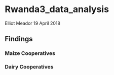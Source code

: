 Rwanda3\_data\_analysis
================
Elliot Meador
19 April 2018

Findings
--------

### Maize Cooperatives

<!--html_preserve-->

<script type="application/json" data-for="htmlwidget-44db0b71cc1f8f3420c0">{"x":{"nodes":{"id":["President","Auditor","Advisor","Site Leader","Veterinary","Vice President","Mobilizer","Manager","Other","Zone Leader","Secretary","Veternary","Accountant","Member","Member.1","Member.2","Member.3","Member.4","Member.5","Member.6","Member.7","Member.8","Member.9","Member.10","Member.11","Member.12","Member.13","Member.14","Member.15","Member.16","Member.17","Member.18","Member.19","Member.20","Member.21","Member.22","Member.23","Member.24","Member.25","Member.26","Member.27","Member.28","Member.29","Member.30","Member.31","Member.32","Site Leader.1","Staff","Staff.1"],"type":["President","Auditor","Advisor","Site Leader","Veterinary","Vice President","Mobilizer","Manager","Other","Zone Leader","Secretary","Veternary","Accountant","Member","Member.1","Member.2","Member.3","Member.4","Member.5","Member.6","Member.7","Member.8","Member.9","Member.10","Member.11","Member.12","Member.13","Member.14","Member.15","Member.16","Member.17","Member.18","Member.19","Member.20","Member.21","Member.22","Member.23","Member.24","Member.25","Member.26","Member.27","Member.28","Member.29","Member.30","Member.31","Member.32","Site Leader.1","Staff","Staff.1"],"coop":[null,3,null,3,null,null,3,null,null,3,null,null,null,3,3,3,3,3,3,3,3,3,3,3,3,3,3,3,3,3,3,3,3,3,3,3,3,3,3,3,3,3,3,3,3,3,3,3,3],"coop_type":[null,"Dairy",null,"Dairy",null,null,"Dairy",null,null,"Dairy",null,null,null,"Dairy","Dairy","Dairy","Dairy","Dairy","Dairy","Dairy","Dairy","Dairy","Dairy","Dairy","Dairy","Dairy","Dairy","Dairy","Dairy","Dairy","Dairy","Dairy","Dairy","Dairy","Dairy","Dairy","Dairy","Dairy","Dairy","Dairy","Dairy","Dairy","Dairy","Dairy","Dairy","Dairy","Dairy","Dairy","Dairy"],"first_name":[null,"Genereuse",null,"Jean Paul",null,null,"Monique",null,null,"Flora",null,null,null,"Judith","Emmanuel","Theoneste","Drocelle","Jean","Deny","Felicien","Vincent","Bonaventure","Thomas","Jean Marie Vianney","Sylvere","Josephine","Athanase","Jean Paul","Cyprien","Fabien","Donath","Theodomile","Anasthase","Innocent","Jacques","Delphine","Jean Damascene","Jean Claude","Vestine","Golette","Fortune","Patient","Vincent","Solange","Eric","Adeline","Ildephonse","Christine","Yves"],"second_name":[null,"Mukakarega",null,"Makuza",null,null,"Nyirakaje",null,null,"Uwera",null,null,null,"Mukakabera","Ntibirebera","Habiyakare","Mukamitsindo","Habimana","Sebihire","Kaymba","Shyiraniyo","Hakiwa","Gahima","Harerimana","Gahakwa","Nyirampirima","Kabarisa","Ntibiringirwa","Habumugisha","Ntibarikure","Bizimana","Ndacyayisenga","Nkurikiyimfura","Nsengumuremyi","Nyagatare","Mukansigayehe","Nkurunziza","Ayirwanda","Mukanziza","Mukangabitsinze","Nzamukosha","Cyuzuzo","Nsengiyumva","Niyigena","Kimenyi","Iradukunda","Munyaneza","Mukaneza","Safari"],"years":[null,"8",null,"14",null,null,"11",null,null,"11",null,null,null,"1","11","1","1","1","11","11","11","11","11","11","11","13","14","3","4","1","1","1","0.2","3","0.33","0.67","9","1","11","17","2","5","0.5","8","4","0.33","12","2","3"],"age":[null,63,null,33,null,null,55,null,null,72,null,null,null,56,50,57,42,48,52,58,51,48,60,34,64,47,74,34,28,35,46,32,58,31,37,31,65,26,37,28,27,29,35,32,46,25,32,35,28],"gender":[null,"Male",null,"Female",null,null,"Male",null,null,"Male",null,null,null,"Male","Female","Female","Male","Female","Female","Female","Female","Female","Female","Female","Female","Male","Female","Female","Female","Female","Female","Female","Female","Female","Female","Male","Female","Female","Male","Male","Male","Female","Female","Male","Female","Male","Female","Male","Female"],"person1":[null,"President",null,"Mobilizer",null,null,"Other",null,null,"President",null,null,null,"President","Auditor","Advisor","Advisor","President","Site Leader","President","Veterinary","Vice President","Advisor","President","Advisor","President","President","President","President","President","Mobilizer","President","President","Manager","President","President","President","President","Site Leader","President","President","President","President","President","President","President","President","Zone Leader","President"],"person2":[null,"Manager",null,"Site Leader",null,null,"President",null,null,"Manager",null,null,null,"Secretary","Secretary","Veternary","Other","Site Leader","President","Auditor","President","President","Vice President","Vice President","Accountant","Secretary","Manager","Vice President","Auditor","Vice President","President","Auditor","Secretary","President","Accountant","Vice President","Vice President","Manager","Zone Leader","Secretary","Advisor","Vice President","Vice President","Vice President","Vice President","Advisor","Vice President","President","Manager"],"person3":[null,"Staff",null,"Secretary",null,null,"Manager",null,null,"Accountant",null,null,null,"Accountant","Accountant","Vice President","Secretary","Advisor","Vice President","Manager","Vice President","Accountant","President","Secretary","President","Accountant","Vice President","Manager","Accountant","Secretary","Advisor","Mobilizer","Vice President","Vice President","Vice President","Secretary","Accountant","Secretary","President","Auditor","Vice President","Secretary","Manager","Secretary","Advisor","Manager","Secretary","Advisor","Staff"],"coop_satified":[null,3,null,4.25,null,null,4.5,null,null,4.5,null,null,null,1,3.75,1.25,3.75,4.5,4.25,4,4.25,3,4.25,4,4.5,4.75,3.25,3.5,4.5,3.5,3.75,1,2.75,3.75,3,3.75,3.25,3.75,4.5,4.5,4,4.25,3.5,3.25,4,4,4.25,4.75,3.75],"color":["#FCA85E","#7AC9A4","#FDDD89","#54AEAC","#3F96B7","#B41A47","#FEF2A9","#545AA7","#397EB8","#FDD380","#49A2B2","#FDC977","#F9FCB6","grey","grey","grey","grey","grey","grey","grey","grey","grey","grey","grey","grey","grey","grey","grey","grey","grey","grey","grey","grey","grey","grey","grey","grey","grey","grey","grey","grey","grey","grey","grey","grey","grey","#E35349","#D63F4E","#BEE5A0"],"size":[80,33.59375,33.59375,33.59375,25,43.90625,30.15625,33.59375,26.71875,30.15625,31.875,25,26.71875,26.71875,26.71875,26.71875,26.71875,26.71875,26.71875,26.71875,26.71875,26.71875,26.71875,26.71875,26.71875,26.71875,26.71875,26.71875,26.71875,26.71875,26.71875,26.71875,26.71875,26.71875,26.71875,26.71875,26.71875,26.71875,26.71875,26.71875,26.71875,26.71875,26.71875,26.71875,26.71875,26.71875,26.71875,26.71875,26.71875],"Position":["President","Auditor","Advisor","Site Leader","Veterinary","Vice President","Mobilizer","Manager","Other","Zone Leader","Secretary","Veternary","Accountant","Member","Member","Member","Member","Member","Member","Member","Member","Member","Member","Member","Member","Member","Member","Member","Member","Member","Member","Member","Member","Member","Member","Member","Member","Member","Member","Member","Member","Member","Member","Member","Member","Member","Site Leader","Staff","Staff"],"label":["President","Auditor","Advisor","Site Leader","Veterinary","Vice President","Mobilizer","Manager","Other","Zone Leader","Secretary","Veternary","Accountant","Member","Member.1","Member.2","Member.3","Member.4","Member.5","Member.6","Member.7","Member.8","Member.9","Member.10","Member.11","Member.12","Member.13","Member.14","Member.15","Member.16","Member.17","Member.18","Member.19","Member.20","Member.21","Member.22","Member.23","Member.24","Member.25","Member.26","Member.27","Member.28","Member.29","Member.30","Member.31","Member.32","Site Leader.1","Staff","Staff.1"]},"edges":{"from":["President","President","Auditor","Advisor","Advisor","President","Site Leader","President","Veterinary","Vice President","Advisor","President","Advisor","President","President","President","President","President","Mobilizer","President","President","Manager","President","President","President","President","Site Leader","President","President","President","President","President","President","President","Other","Mobilizer","President","Zone Leader","President","President","Manager","Secretary","Secretary","Veternary","Other","Site Leader","President","Auditor","President","President","Vice President","Vice President","Accountant","Secretary","Manager","Vice President","Auditor","Vice President","President","Auditor","Secretary","President","Accountant","Vice President","Vice President","Manager","Zone Leader","Secretary","Advisor","Vice President","Vice President","Vice President","Vice President","Advisor","President","Site Leader","Vice President","President","Manager","Manager"],"to":["Auditor","Member","Member.1","Member.2","Member.3","Member.4","Member.5","Member.6","Member.7","Member.8","Member.9","Member.10","Member.11","Member.12","Member.13","Member.14","Member.15","Member.16","Member.17","Member.18","Member.19","Member.20","Member.21","Member.22","Member.23","Member.24","Member.25","Member.26","Member.27","Member.28","Member.29","Member.30","Member.31","Member.32","Mobilizer","Site Leader","Site Leader.1","Staff","Staff.1","Zone Leader","Auditor","Member","Member.1","Member.2","Member.3","Member.4","Member.5","Member.6","Member.7","Member.8","Member.9","Member.10","Member.11","Member.12","Member.13","Member.14","Member.15","Member.16","Member.17","Member.18","Member.19","Member.20","Member.21","Member.22","Member.23","Member.24","Member.25","Member.26","Member.27","Member.28","Member.29","Member.30","Member.31","Member.32","Mobilizer","Site Leader","Site Leader.1","Staff","Staff.1","Zone Leader"]},"nodesToDataframe":true,"edgesToDataframe":true,"options":{"width":"100%","height":"100%","nodes":{"shape":"oval","labelHighlightBold":true,"font":{"size":10},"shadow":true},"manipulation":{"enabled":false},"edges":{"length":0.25,"arrows":"to","color":{"opacity":0.5}},"layout":{"hierarchical":{"enabled":true,"levelSeparation":100,"parentCentralization":false}},"physics":{"barnesHut":{"gravitationalConstant":-50000}},"interaction":{"navigationButtons":true}},"groups":null,"width":null,"height":null,"idselection":{"enabled":false,"style":"width: 150px; height: 26px","useLabels":true},"byselection":{"enabled":true,"style":"width: 150px; height: 26px","multiple":false,"hideColor":"rgba(200,200,200,0.5)","variable":"Position","values":["Accountant","Advisor","Auditor","Manager","Member","Mobilizer","Other","President","Secretary","Site Leader","Staff","Veterinary","Veternary","Vice President","Zone Leader"]},"main":null,"submain":{"text":"Where do you go to get information?","style":"font-family:Georgia, Times New Roman, Times, serif;font-size:12px;text-align:center;"},"footer":null,"background":"rgba(0, 0, 0, 0)","highlight":{"enabled":true,"hoverNearest":false,"degree":{"from":1,"to":1},"algorithm":"hierarchical","hideColor":"rgba(200,200,200,0.5)","labelOnly":true},"collapse":{"enabled":false,"fit":false,"resetHighlight":true,"clusterOptions":null},"tooltipStay":300,"tooltipStyle":"position: fixed;visibility:hidden;padding: 5px;white-space: nowrap;font-family: verdana;font-size:14px;font-color:#000000;background-color: #f5f4ed;-moz-border-radius: 3px;-webkit-border-radius: 3px;border-radius: 3px;border: 1px solid #808074;box-shadow: 3px 3px 10px rgba(0, 0, 0, 0.2);"},"evals":[],"jsHooks":[]}</script>
<!--/html_preserve-->
<!--html_preserve-->

<script type="application/json" data-for="htmlwidget-e55faa186246d072cfcf">{"x":{"nodes":{"id":["President","Advisor","Vice President","Auditor","Accountant","Zone Leader","Agronomist","Secretary","Extension","Advisor.1","Advisor.2","Advisor.3","Advisor.4","Auditor.1","Member","Member.1","Member.2","Member.3","Member.4","Member.5","Member.6","Member.7","Member.8","Member.9","Member.10","Member.11","Member.12","Member.13","Member.14","Member.15","Member.16","Member.17","Member.18","Member.19","Member.20","Member.21","Member.22","Member.23","Member.24","Member.25","Member.26","Member.27","Member.28","Member.29","Mobilizer","Mobilizer.1","Mobilizer.2","Site Leader"],"type":["President","Advisor","Vice President","Auditor","Accountant","Zone Leader","Agronomist","Secretary","Extension","Advisor.1","Advisor.2","Advisor.3","Advisor.4","Auditor.1","Member","Member.1","Member.2","Member.3","Member.4","Member.5","Member.6","Member.7","Member.8","Member.9","Member.10","Member.11","Member.12","Member.13","Member.14","Member.15","Member.16","Member.17","Member.18","Member.19","Member.20","Member.21","Member.22","Member.23","Member.24","Member.25","Member.26","Member.27","Member.28","Member.29","Mobilizer","Mobilizer.1","Mobilizer.2","Site Leader"],"coop":[null,6,null,6,6,6,null,null,6,6,6,6,6,6,6,6,6,6,6,6,6,6,6,6,6,6,6,6,6,6,6,6,6,6,6,6,6,6,6,6,6,6,6,6,6,6,6,6],"coop_type":[null,"Maize",null,"Maize","Maize","Maize",null,null,"Maize","Maize","Maize","Maize","Maize","Maize","Maize","Maize","Maize","Maize","Maize","Maize","Maize","Maize","Maize","Maize","Maize","Maize","Maize","Maize","Maize","Maize","Maize","Maize","Maize","Maize","Maize","Maize","Maize","Maize","Maize","Maize","Maize","Maize","Maize","Maize","Maize","Maize","Maize","Maize"],"first_name":[null,"Jean Claude",null,"Florida","Francine","Evane",null,null,"Charles","Venuste","Christine","Anastasie","Emmanuel","Pascal","Charles","Tharcisse","Pauline","Isaac","Vestine","Godffrey","Vianney","Josephine","Lucie","Peruth","Aphrodis","Ernest","Justin","Japhet","Moise","Triphine","Consolee","Athanasie","Julienne","Xaverine","Venatie","Mathieu","Emmanuel","Evariste","Beatrice","Aloys","Assiel","Callixte","Marie Louise","Vianney","Alphonse","Joseph","Juliette","Sylvestre"],"second_name":[null,"Uwihoreye",null,"Nyirahabimana","Bazizane","Ntawuyirusha",null,null,"Ntamuhanga","Karamuka","Mukahigiro","Nyiramisago","Ryivuze","Habineza","Biziyezu","Rwagasana","Mukamana","Nsanzimana","Niyitegeka","Nyabyenda","Ahorushakiye","Sibomana","Mukabera","Mukambanda","Rukaburambaga","Muturibambe","Sinzababanza","Ngamije","Kubwimana","Mukamusoni","Mukarukaka","Mukangenzi","Mukahigiro","Nyampundu","Uwamariya","Semana","Habineza","Gafurafura","Mukandori","Mbabariye","Mukeshimana","Mutarambirwa","Iraguha","Nyabyenda","Nsanzabera","Sinzinzabandora","Akiremye","Masezerano"],"years":[null,"12",null,"7","9","10",null,null,"12","10","10","9","10","14","10","7","1","10","10","10","10","10","10","10","10","10","10","10","6","7","7","7","9","9","9","9","10","10","7","9","9","10","5","10","10","12","9","10"],"age":[null,50,null,35,27,62,null,null,52,43,46,43,66,51,52,62,48,38,50,30,41,55,50,58,56,43,72,52,49,43,57,42,55,51,46,31,39,62,55,48,46,36,27,52,31,48,65,59],"gender":[null,"Female",null,"Male","Male","Female",null,null,"Female","Female","Male","Male","Female","Female","Female","Female","Male","Female","Male","Female","Female","Male","Male","Male","Female","Female","Female","Female","Female","Male","Male","Male","Male","Male","Male","Female","Female","Female","Male","Female","Female","Female","Male","Female","Female","Female","Male","Female"],"person1":[null,"President",null,"President","President","President",null,null,"President","President","President","Advisor","President","President","President","President","President","President","President","Vice President","President","President","President","President","President","Auditor","Accountant","President","President","President","Zone Leader","Agronomist","President","President","President","President","President","Agronomist","President","President","Zone Leader","President","President","President","President","President","President","President"],"person2":[null,"Vice President",null,"Zone Leader","Vice President","Vice President",null,null,"Vice President","Auditor","Secretary","Vice President","Vice President","Accountant","Vice President","Auditor","Advisor","Vice President","Secretary","Secretary","Vice President","Auditor","Advisor","Auditor","Secretary","President","Auditor","Secretary","Accountant","Vice President","Advisor","Secretary","Secretary","Secretary","Secretary","Accountant","Vice President","President","Vice President","Vice President","President","Extension","Vice President","Accountant","Secretary","Secretary","Vice President","Vice President"],"person3":[null,"Secretary",null,"Site Leader","Manager","Auditor",null,null,"Advisor","Accountant","Advisor","President","Secretary","Auditor","Manager","Advisor","Vice President","Secretary","Accountant","Extension","Secretary","Accountant","Accountant","Accountant","Accountant","Other","President","Accountant","Auditor","Advisor","Auditor","President","Advisor","Advisor","Auditor","Agronomist","Advisor","Secretary","Auditor","Secretary","Secretary","Agronomist","Secretary","Advisor","Accountant","Vice President","Accountant","Secreatary"],"coop_satified":[null,4.75,null,4.75,3,4.75,null,null,4.25,4.25,4.25,5,4.25,4,4.5,5,4.25,4.5,4,5,4.5,3.5,4.5,4,3.75,5,4.25,4.75,3.75,3.75,5,3.25,4.75,5,4,4.25,2.25,4,4,4.75,5,4,5,4.75,4.5,4.75,5,5],"color":["#FA9E59","#6EC5A4","#FDD783","#56B0AC","#4098B6","#A90D44","#FEF5AE","#7DCBA4","#387FB8","#FDCC7A","#4BA4B1","#FDC271","#FCFDBA","#FEE798","grey","grey","grey","grey","grey","grey","grey","grey","grey","grey","grey","grey","grey","grey","grey","grey","grey","grey","grey","grey","grey","grey","grey","grey","grey","grey","grey","grey","grey","grey","#5E4FA2","#FCAC60","#FEE18D","#CC344D"],"size":[80,30.9459459459459,47.2972972972973,33.9189189189189,32.4324324324324,29.4594594594595,25,38.3783783783784,26.4864864864865,25,25,25,25,25,25,25,25,25,25,25,25,25,25,25,25,25,25,25,25,25,25,25,25,25,25,25,25,25,25,25,25,25,25,25,25,25,25,25],"Position":["President","Advisor","Vice President","Auditor","Accountant","Zone Leader","Agronomist","Secretary","Extension","Advisor","Advisor","Advisor","Advisor","Auditor","Member","Member","Member","Member","Member","Member","Member","Member","Member","Member","Member","Member","Member","Member","Member","Member","Member","Member","Member","Member","Member","Member","Member","Member","Member","Member","Member","Member","Member","Member","Mobilizer","Mobilizer","Mobilizer","Site Leader"],"label":["President","Advisor","Vice President","Auditor","Accountant","Zone Leader","Agronomist","Secretary","Extension","Advisor.1","Advisor.2","Advisor.3","Advisor.4","Auditor.1","Member","Member.1","Member.2","Member.3","Member.4","Member.5","Member.6","Member.7","Member.8","Member.9","Member.10","Member.11","Member.12","Member.13","Member.14","Member.15","Member.16","Member.17","Member.18","Member.19","Member.20","Member.21","Member.22","Member.23","Member.24","Member.25","Member.26","Member.27","Member.28","Member.29","Mobilizer","Mobilizer.1","Mobilizer.2","Site Leader"]},"edges":{"from":["President","President","President","President","Advisor","President","President","President","President","President","President","President","President","President","Vice President","President","President","President","President","President","Auditor","Accountant","President","President","President","Zone Leader","Agronomist","President","President","President","President","President","Agronomist","President","President","Zone Leader","President","President","President","President","President","President","President","President","Vice President","Vice President","Auditor","Secretary","Vice President","Vice President","Zone Leader","Accountant","Vice President","Vice President","Auditor","Advisor","Vice President","Secretary","Secretary","Vice President","Auditor","Advisor","Auditor","Secretary","President","Auditor","Secretary","Accountant","Vice President","Advisor","Secretary","Secretary","Secretary","Secretary","Accountant","Vice President","President","Vice President","Vice President","President","Extension","Vice President","Accountant","Secretary","Secretary","Vice President","Vice President","Vice President"],"to":["Accountant","Advisor","Advisor.1","Advisor.2","Advisor.3","Advisor.4","Auditor","Auditor.1","Extension","Member","Member.1","Member.2","Member.3","Member.4","Member.5","Member.6","Member.7","Member.8","Member.9","Member.10","Member.11","Member.12","Member.13","Member.14","Member.15","Member.16","Member.17","Member.18","Member.19","Member.20","Member.21","Member.22","Member.23","Member.24","Member.25","Member.26","Member.27","Member.28","Member.29","Mobilizer","Mobilizer.1","Mobilizer.2","Site Leader","Zone Leader","Accountant","Advisor","Advisor.1","Advisor.2","Advisor.3","Advisor.4","Auditor","Auditor.1","Extension","Member","Member.1","Member.2","Member.3","Member.4","Member.5","Member.6","Member.7","Member.8","Member.9","Member.10","Member.11","Member.12","Member.13","Member.14","Member.15","Member.16","Member.17","Member.18","Member.19","Member.20","Member.21","Member.22","Member.23","Member.24","Member.25","Member.26","Member.27","Member.28","Member.29","Mobilizer","Mobilizer.1","Mobilizer.2","Site Leader","Zone Leader"]},"nodesToDataframe":true,"edgesToDataframe":true,"options":{"width":"100%","height":"100%","nodes":{"shape":"oval","labelHighlightBold":true,"font":{"size":10},"shadow":true},"manipulation":{"enabled":false},"edges":{"length":0.25,"arrows":"to","color":{"opacity":0.5}},"layout":{"hierarchical":{"enabled":true,"levelSeparation":100,"parentCentralization":false}},"physics":{"barnesHut":{"gravitationalConstant":-50000}},"interaction":{"navigationButtons":true}},"groups":null,"width":null,"height":null,"idselection":{"enabled":false,"style":"width: 150px; height: 26px","useLabels":true},"byselection":{"enabled":true,"style":"width: 150px; height: 26px","multiple":false,"hideColor":"rgba(200,200,200,0.5)","variable":"Position","values":["Accountant","Advisor","Agronomist","Auditor","Extension","Member","Mobilizer","President","Secretary","Site Leader","Vice President","Zone Leader"]},"main":null,"submain":{"text":"Where do you go to get information?","style":"font-family:Georgia, Times New Roman, Times, serif;font-size:12px;text-align:center;"},"footer":null,"background":"rgba(0, 0, 0, 0)","highlight":{"enabled":true,"hoverNearest":false,"degree":{"from":1,"to":1},"algorithm":"hierarchical","hideColor":"rgba(200,200,200,0.5)","labelOnly":true},"collapse":{"enabled":false,"fit":false,"resetHighlight":true,"clusterOptions":null},"tooltipStay":300,"tooltipStyle":"position: fixed;visibility:hidden;padding: 5px;white-space: nowrap;font-family: verdana;font-size:14px;font-color:#000000;background-color: #f5f4ed;-moz-border-radius: 3px;-webkit-border-radius: 3px;border-radius: 3px;border: 1px solid #808074;box-shadow: 3px 3px 10px rgba(0, 0, 0, 0.2);"},"evals":[],"jsHooks":[]}</script>
<!--/html_preserve-->
### Dairy Cooperatives

<!--html_preserve-->

<script type="application/json" data-for="htmlwidget-cb70c1a1b5007938619c">{"x":{"nodes":{"id":["President","Accountant","Auditor","Advisor","Manager","Vice President","Secretary","Veternary","Advisor.1","Member","Member.1","Member.2","Member.3","Member.4","Member.5","Member.6","Member.7","Member.8","Member.9","Member.10","Member.11","Member.12","Member.13","Member.14","Member.15","Member.16","Member.17","Member.18","Member.19","Member.20"],"type":["President","Accountant","Auditor","Advisor","Manager","Vice President","Secretary","Veternary","Advisor.1","Member","Member.1","Member.2","Member.3","Member.4","Member.5","Member.6","Member.7","Member.8","Member.9","Member.10","Member.11","Member.12","Member.13","Member.14","Member.15","Member.16","Member.17","Member.18","Member.19","Member.20"],"coop":[null,1,1,1,1,1,null,null,1,1,1,1,1,1,1,1,1,1,1,1,1,1,1,1,1,1,1,1,1,1],"coop_type":[null,"Dairy","Dairy","Dairy","Dairy","Dairy",null,null,"Dairy","Dairy","Dairy","Dairy","Dairy","Dairy","Dairy","Dairy","Dairy","Dairy","Dairy","Dairy","Dairy","Dairy","Dairy","Dairy","Dairy","Dairy","Dairy","Dairy","Dairy","Dairy"],"first_name":[null,"Dinah","Jean","Nyirashyitsi","Claude","Emmanuel",null,null,"Ndabutse","Saratieri","Eric","","Butuku","Muhinde","Sifa","Madijane","Busore","Antoine","Innocent","Frenadi","Prince","Kavarisi","Laurent","Michel","Jonathan","Etienne","Pascal","Leonard","Stephen","Biraro"],"second_name":[null,"Mukankuranga","Banyanga","Nyiramafishi","Gafasi","Kamanzi",null,null,"Dusabimana","Rwubariliza","Byiringiro","Munyazogeyekamo","Bizimana","Sebuhamure","Nyirasoni","Madijane","Munyarugendo","Tegera","Nzabanita","Mukafeza","Habineza","Habimana","Ngarambe","Rudakenga","Kavano","Mutijima","Rutabagisha","Ruzindana","Kazanenda","Twagirishema"],"years":[null,"6","8","6","8","9",null,null,"9","10","5","8","8","9","6","9","9","6","19","8","9","0.25","8","9","9","3","8","9","8","6"],"age":[null,50,39,44,29,65,null,null,43,62,35,55,53,65,41,71,45,43,45,43,27,41,26,60,51,33,41,55,77,53],"gender":[null,"Male","Female","Male","Female","Female",null,null,"Female","Female","Female","Female","Female","Female","Male","Female","Female","Female","Female","Male","Female","Female","Female","Female","Female","Female","Female","Female","Female","Female"],"person1":[null,"President","President","Accountant","President","Manager",null,null,"President","Accountant","President","President","Auditor","President","President","President","Advisor","President","President","Auditor","Manager","President","President","Auditor","President","President","President","President","President","President"],"person2":[null,"Auditor","Vice President","President","Auditor","Accountant",null,null,"Vice President","Vice President","Auditor","Secretary","President","Secretary","Vice President","Vice President","Auditor","Vice President","Vice President","Advisor","President","Manager","Veternary","Accountant","Secretary","Auditor","Vice President","Secretary","Advisor","Vice President"],"person3":[null,"Vice President","Secretary","Auditor","Secretary","Secretary",null,null,"Secretary","President","Accountant","Accountant","Secretary","Vice President","Auditor","Auditor","Manager","Auditor","Auditor","President","Auditor","Advisor","Advisor","Secretary","Auditor","Accountant","Secretary","Vice President","Extension","Secretary"],"coop_satified":[null,4.75,4,4.5,4.5,3.75,null,null,4,4.25,4.5,4.75,4,4,3.5,4.75,4.75,3,4.25,5,3.75,3.75,4.75,4,4.75,4.5,4.5,4.25,4,3],"color":["#FA9E59","#82CDA4","#FDD582","#6AC3A4","#57B2AB","#B01646","#FEE492","#B1DFA2","#338ABC","grey","grey","grey","grey","grey","grey","grey","grey","grey","grey","grey","grey","grey","grey","grey","grey","grey","grey","grey","grey","grey"],"size":[80,38.0952380952381,48.5714285714286,35.4761904761905,35.4761904761905,51.1904761904762,32.8571428571429,25,27.6190476190476,27.6190476190476,27.6190476190476,27.6190476190476,27.6190476190476,27.6190476190476,27.6190476190476,27.6190476190476,27.6190476190476,27.6190476190476,27.6190476190476,27.6190476190476,27.6190476190476,27.6190476190476,27.6190476190476,27.6190476190476,27.6190476190476,27.6190476190476,27.6190476190476,27.6190476190476,27.6190476190476,27.6190476190476],"Position":["President","Accountant","Auditor","Advisor","Manager","Vice President","Secretary","Veternary","Advisor","Member","Member","Member","Member","Member","Member","Member","Member","Member","Member","Member","Member","Member","Member","Member","Member","Member","Member","Member","Member","Member"],"label":["President","Accountant","Auditor","Advisor","Manager","Vice President","Secretary","Veternary","Advisor.1","Member","Member.1","Member.2","Member.3","Member.4","Member.5","Member.6","Member.7","Member.8","Member.9","Member.10","Member.11","Member.12","Member.13","Member.14","Member.15","Member.16","Member.17","Member.18","Member.19","Member.20"]},"edges":{"from":["President","Accountant","President","President","President","Accountant","President","President","Auditor","President","President","President","Advisor","President","President","Auditor","Manager","President","President","Auditor","President","President","President","President","President","President","Manager","Auditor","President","Vice President","Vice President","Auditor","Vice President","Auditor","Secretary","President","Secretary","Vice President","Vice President","Auditor","Vice President","Vice President","Advisor","President","Manager","Veternary","Accountant","Secretary","Auditor","Vice President","Secretary","Advisor","Vice President","Accountant"],"to":["Accountant","Advisor","Advisor.1","Auditor","Manager","Member","Member.1","Member.2","Member.3","Member.4","Member.5","Member.6","Member.7","Member.8","Member.9","Member.10","Member.11","Member.12","Member.13","Member.14","Member.15","Member.16","Member.17","Member.18","Member.19","Member.20","Vice President","Accountant","Advisor","Advisor.1","Auditor","Manager","Member","Member.1","Member.2","Member.3","Member.4","Member.5","Member.6","Member.7","Member.8","Member.9","Member.10","Member.11","Member.12","Member.13","Member.14","Member.15","Member.16","Member.17","Member.18","Member.19","Member.20","Vice President"]},"nodesToDataframe":true,"edgesToDataframe":true,"options":{"width":"100%","height":"100%","nodes":{"shape":"oval","labelHighlightBold":true,"font":{"size":10},"shadow":true},"manipulation":{"enabled":false},"edges":{"length":0.25,"arrows":"to","color":{"opacity":0.5}},"layout":{"hierarchical":{"enabled":true,"levelSeparation":100,"parentCentralization":false}},"physics":{"barnesHut":{"gravitationalConstant":-50000}},"interaction":{"navigationButtons":true}},"groups":null,"width":null,"height":null,"idselection":{"enabled":false,"style":"width: 150px; height: 26px","useLabels":true},"byselection":{"enabled":true,"style":"width: 150px; height: 26px","multiple":false,"hideColor":"rgba(200,200,200,0.5)","variable":"Position","values":["Accountant","Advisor","Auditor","Manager","Member","President","Secretary","Veternary","Vice President"]},"main":null,"submain":{"text":"Where do you go to get information?","style":"font-family:Georgia, Times New Roman, Times, serif;font-size:12px;text-align:center;"},"footer":null,"background":"rgba(0, 0, 0, 0)","highlight":{"enabled":true,"hoverNearest":false,"degree":{"from":1,"to":1},"algorithm":"hierarchical","hideColor":"rgba(200,200,200,0.5)","labelOnly":true},"collapse":{"enabled":false,"fit":false,"resetHighlight":true,"clusterOptions":null},"tooltipStay":300,"tooltipStyle":"position: fixed;visibility:hidden;padding: 5px;white-space: nowrap;font-family: verdana;font-size:14px;font-color:#000000;background-color: #f5f4ed;-moz-border-radius: 3px;-webkit-border-radius: 3px;border-radius: 3px;border: 1px solid #808074;box-shadow: 3px 3px 10px rgba(0, 0, 0, 0.2);"},"evals":[],"jsHooks":[]}</script>
<!--/html_preserve-->
<!--html_preserve-->

<script type="application/json" data-for="htmlwidget-5a1c3eab6ac91a6ffce4">{"x":{"nodes":{"id":["Vice President","President","Mobilizer","Auditor","Secretary","Accountant","Advisor","Extension","Member","Member.1","Member.2","Member.3","Member.4","Member.5","Member.6","Member.7","Member.8","Member.9","Member.10","Member.11","Member.12","Member.13","Member.14","Member.15","Member.16","Member.17","Member.18","Member.19","Member.20","Member.21","Member.22","Member.23","MemberAuditor"],"type":["Vice President","President","Mobilizer","Auditor","Secretary","Accountant","Advisor","Extension","Member","Member.1","Member.2","Member.3","Member.4","Member.5","Member.6","Member.7","Member.8","Member.9","Member.10","Member.11","Member.12","Member.13","Member.14","Member.15","Member.16","Member.17","Member.18","Member.19","Member.20","Member.21","Member.22","Member.23","MemberAuditor"],"coop":[null,null,null,2,null,2,null,null,2,2,2,2,2,2,2,2,2,2,2,2,2,2,2,2,2,2,2,2,2,2,2,2,2],"coop_type":[null,null,null,"Dairy",null,"Dairy",null,null,"Dairy","Dairy","Dairy","Dairy","Dairy","Dairy","Dairy","Dairy","Dairy","Dairy","Dairy","Dairy","Dairy","Dairy","Dairy","Dairy","Dairy","Dairy","Dairy","Dairy","Dairy","Dairy","Dairy","Dairy","Dairy"],"first_name":[null,null,null,"Donat",null,"Patrice",null,null,"Gahiga","Munana","","Munyangere","Claude","Gatarayiha","Sekabanza","Claude","Sarathiel","Lucie","Bishyundu","Gafuke","Enock","Kadushi","Alphonse","Aliance","Obed","Tito","Emmanuel","Emmanuel","Kaributusi","Athanase","Paul","Martin","Murekezi"],"second_name":[null,null,null,"Ruhetesha",null,"Munyazikwiye",null,null,"Micomyiza","Mbangukira","Nyirantabiganya","Gafeza","Nkumbuye","Rutunganya","Nyakagabo","Twizere","Rucyereza","Nyirakanyamibwa","Nsababera","Ndizihiwe","Ngiruwonsanga","Nyirimboga","Zinywabanzi","Nyirarukundo","Kubwimana","Gatoto","Gasore","Ngabonzima","Mwikarago","Rukaraga","Nzitatira","Kavuke","Gasebeya"],"years":[null,null,null,"8",null,"7",null,null,"3","8","9","9","5","6","8","8","8","8","9","4","5","9","9","5","8","8","9","7","8","8","9","8","4"],"age":[null,null,null,55,null,32,null,null,53,74,50,50,31,65,70,31,43,53,69,38,41,54,60,29,28,63,33,21,28,72,49,49,54],"gender":[null,null,null,"Female",null,"Female",null,null,"Female","Female","Male","Female","Female","Female","Female","Female","Female","Male","Female","Female","Female","Female","Female","Male","Female","Female","Female","Female","Female","Female","Female","Female","Female"],"person1":[null,null,null,"President",null,"Vice President",null,null,"President","Mobilizer","President","President","Auditor","Secretary","President","President","President","President","President","Vice President","Accountant","President","President","Advisor","Vice President","President","President","Auditor","President","President","President","Vice President","President"],"person2":[null,null,null,"Vice President",null,"Secretary",null,null,"Vice President","Auditor","Secretary","Advisor","Vice President","President","Auditor","Vice President","Vice President","Vice President","Secretary","Secretary","President","Vice President","Vice President","Auditor","Auditor","Auditor","Vice President","Extension","Vice President","Vice President","Accountant","Auditor","Vice President"],"person3":[null,null,null,"Accountant",null,"President",null,null,"Advisor","Advisor","Veterinary","Vice President","President","Vice President","Vice President","Auditor","Accountant","Advisor","Auditor","President","Auditor","Advisor","Secretary","President","Accountant","Vice President","Auditor","Vice President","Advisor","Secretary","Auditor","Advisor","Secretary"],"coop_satified":[null,null,null,4,null,4.5,null,null,4.25,4.5,4.75,4.5,3.75,5,3.75,4,4.5,3.75,4.75,3.5,5,4.5,4.75,3.75,4.5,4.25,4.5,4.5,3.75,3.25,4.75,3.75,3.5],"color":["#FBA15B","#72C7A4","#FDD380","#5FBAA8","#4FA8AF","#AF1446","#FEEB9E","#9ED7A4","grey","grey","grey","grey","grey","grey","grey","grey","grey","grey","grey","grey","grey","grey","grey","grey","grey","grey","grey","grey","grey","grey","grey","grey","grey"],"size":[70.8333333333333,80,25,52.5,37.2222222222222,34.1666666666667,28.0555555555556,25,28.0555555555556,28.0555555555556,28.0555555555556,28.0555555555556,28.0555555555556,28.0555555555556,28.0555555555556,28.0555555555556,28.0555555555556,28.0555555555556,28.0555555555556,28.0555555555556,28.0555555555556,28.0555555555556,28.0555555555556,28.0555555555556,28.0555555555556,28.0555555555556,28.0555555555556,28.0555555555556,28.0555555555556,28.0555555555556,28.0555555555556,28.0555555555556,28.0555555555556],"Position":["Vice President","President","Mobilizer","Auditor","Secretary","Accountant","Advisor","Extension","Member","Member","Member","Member","Member","Member","Member","Member","Member","Member","Member","Member","Member","Member","Member","Member","Member","Member","Member","Member","Member","Member","Member","Member","MemberAuditor"],"label":["Vice President","President","Mobilizer","Auditor","Secretary","Accountant","Advisor","Extension","Member","Member.1","Member.2","Member.3","Member.4","Member.5","Member.6","Member.7","Member.8","Member.9","Member.10","Member.11","Member.12","Member.13","Member.14","Member.15","Member.16","Member.17","Member.18","Member.19","Member.20","Member.21","Member.22","Member.23","MemberAuditor"]},"edges":{"from":["Vice President","President","President","Mobilizer","President","President","Auditor","Secretary","President","President","President","President","President","Vice President","Accountant","President","President","Advisor","Vice President","President","President","Auditor","President","President","President","Vice President","President","Secretary","Vice President","Vice President","Auditor","Secretary","Advisor","Vice President","President","Auditor","Vice President","Vice President","Vice President","Secretary","Secretary","President","Vice President","Vice President","Auditor","Auditor","Auditor","Vice President","Extension","Vice President","Vice President","Accountant","Auditor","Vice President"],"to":["Accountant","Auditor","Member","Member.1","Member.2","Member.3","Member.4","Member.5","Member.6","Member.7","Member.8","Member.9","Member.10","Member.11","Member.12","Member.13","Member.14","Member.15","Member.16","Member.17","Member.18","Member.19","Member.20","Member.21","Member.22","Member.23","MemberAuditor","Accountant","Auditor","Member","Member.1","Member.2","Member.3","Member.4","Member.5","Member.6","Member.7","Member.8","Member.9","Member.10","Member.11","Member.12","Member.13","Member.14","Member.15","Member.16","Member.17","Member.18","Member.19","Member.20","Member.21","Member.22","Member.23","MemberAuditor"]},"nodesToDataframe":true,"edgesToDataframe":true,"options":{"width":"100%","height":"100%","nodes":{"shape":"oval","labelHighlightBold":true,"font":{"size":10},"shadow":true},"manipulation":{"enabled":false},"edges":{"length":0.25,"arrows":"to","color":{"opacity":0.5}},"layout":{"hierarchical":{"enabled":true,"levelSeparation":100,"parentCentralization":false}},"physics":{"barnesHut":{"gravitationalConstant":-50000}},"interaction":{"navigationButtons":true}},"groups":null,"width":null,"height":null,"idselection":{"enabled":false,"style":"width: 150px; height: 26px","useLabels":true},"byselection":{"enabled":true,"style":"width: 150px; height: 26px","multiple":false,"hideColor":"rgba(200,200,200,0.5)","variable":"Position","values":["Accountant","Advisor","Auditor","Extension","Member","MemberAuditor","Mobilizer","President","Secretary","Vice President"]},"main":null,"submain":{"text":"Where do you go to get information?","style":"font-family:Georgia, Times New Roman, Times, serif;font-size:12px;text-align:center;"},"footer":null,"background":"rgba(0, 0, 0, 0)","highlight":{"enabled":true,"hoverNearest":false,"degree":{"from":1,"to":1},"algorithm":"hierarchical","hideColor":"rgba(200,200,200,0.5)","labelOnly":true},"collapse":{"enabled":false,"fit":false,"resetHighlight":true,"clusterOptions":null},"tooltipStay":300,"tooltipStyle":"position: fixed;visibility:hidden;padding: 5px;white-space: nowrap;font-family: verdana;font-size:14px;font-color:#000000;background-color: #f5f4ed;-moz-border-radius: 3px;-webkit-border-radius: 3px;border-radius: 3px;border: 1px solid #808074;box-shadow: 3px 3px 10px rgba(0, 0, 0, 0.2);"},"evals":[],"jsHooks":[]}</script>
<!--/html_preserve-->
<!--html_preserve-->

<script type="application/json" data-for="htmlwidget-e22c21a757a85230c817">{"x":{"nodes":{"id":["President","Mobilizer","Advisor","Accountant","Auditor","Vice President","Secretary","Extension","Member","Member.1","Member.2","Member.3","Member.4","Member.5","Member.6","Member.7","Member.8","Member.9","Member.10","Member.11","Member.12","Member.13","Member.14","Member.15","Member.16","Member.17","Member.18","Member.19","Member.20","Member.21","Member.22","Member.23","Member.24","Member.25","Member.26","Member.27","Member.28","Member.29","Mobilizer.1","Mobilizer.2","Mobilizer.3","Secretary.1","Site Leader","Site Leader.1","Site Leader.2"],"type":["President","Mobilizer","Advisor","Accountant","Auditor","Vice President","Secretary","Extension","Member","Member.1","Member.2","Member.3","Member.4","Member.5","Member.6","Member.7","Member.8","Member.9","Member.10","Member.11","Member.12","Member.13","Member.14","Member.15","Member.16","Member.17","Member.18","Member.19","Member.20","Member.21","Member.22","Member.23","Member.24","Member.25","Member.26","Member.27","Member.28","Member.29","Mobilizer.1","Mobilizer.2","Mobilizer.3","Secretary.1","Site Leader","Site Leader.1","Site Leader.2"],"coop":[null,4,null,null,4,null,4,null,4,4,4,4,4,4,4,4,4,4,4,4,4,4,4,4,4,4,4,4,4,4,4,4,4,4,4,4,4,4,4,4,4,4,4,4,4],"coop_type":[null,"Maize",null,null,"Maize",null,"Maize",null,"Maize","Maize","Maize","Maize","Maize","Maize","Maize","Maize","Maize","Maize","Maize","Maize","Maize","Maize","Maize","Maize","Maize","Maize","Maize","Maize","Maize","Maize","Maize","Maize","Maize","Maize","Maize","Maize","Maize","Maize","Maize","Maize","Maize","Maize","Maize","Maize","Maize"],"first_name":[null,"Ezechias",null,null,"Joseph",null,"Jacqueline",null,"Daniel","Annonce","Augustin","Jonas","Hoziane","Marie","Vincent","Juvenal","Marie","Odette","Boniface","Consolee","Josepha","Peter","Josephine","Alphonsine","Consilie","Donatha","Anastasie","Milliam","Venantie","Vestine","Elisabeth","Daphrose","Francois","Venanie","Janvier","Placide","Venantie","Alphonsine","Anastase","Annoncee","Daniel","Francois Xavier","Vincent","Marceline","Isdole"],"second_name":[null,"Bahiganumva",null,null,"Bakundukize",null,"Musabyimana",null,"Mugaruka","Nyirampozana","Nsabimana","Sindambiwe","Musabende","Byukusenge","Nzayisenga","Habubwira","Dusabe","Mukampunga","Biziyaremye","Nyiranshuti","Nyiramisago","Bigirimana","Twagiramariya","Murekatete","Nyiranshimiye","Pendeke","Ngendahimana","Uwizeyimana","Niyonsaba","Kanyange","Nyirahishamunda","Nyiramatama","Nkerabigwi","Nkunzabaramba","Nshimiyimana","Habiyaremye","Musabyimana","Ingabire","Nyamwasa","Mukamana","Nzeyimana","Nzeyimana","Mbonigaba","Mukankubana","Niyorurema"],"years":[null,"4",null,null,"6",null,"3",null,"10","10","3","10","10","10","10","10","10","10","17","3","5","5","5","5","5","8","9","1","10","10","10","10","17","13","8","3","3","5","7","17","3","10","7","9","5"],"age":[null,38,null,null,40,null,39,null,69,64,37,47,24,34,34,59,53,53,48,39,32,30,32,28,26,47,42,28,48,43,37,67,63,36,53,27,20,25,41,36,49,48,59,64,35],"gender":[null,"Female",null,null,"Female",null,"Male",null,"Female","Male","Female","Female","Male","Male","Female","Female","Male","Male","Female","Male","Male","Female","Male","Male","Male","Male","Male","Male","Male","Male","Male","Male","Female","Female","Female","Female","Male","Male","Female","Male","Female","Female","Female","Male","Female"],"person1":[null,"President",null,null,"President",null,"President",null,"President","President","President","President","Mobilizer","President","President","Advisor","President","President","Accountant","President","President","President","President","President","Mobilizer","Accountant","President","President","Auditor","Auditor","President","President","President","President","President","President","President","President","President","President","President","President","President","President","President"],"person2":[null,"Advisor",null,null,"Vice President",null,"Secretary",null,"Accountant","Accountant","Secretary","Vice President","President","Mobilizer","Auditor","President","Secretary","Accountant","President","Vice President","Vice President","Auditor","Secretary","Advisor","President","Auditor","Advisor","Auditor","President","Extension","Vice President","Vice President","Vice President","Auditor","Secretary","Advisor","Accountant","Accountant","Secretary","Accountant","Auditor","Auditor","Accountant","Advisor","Advisor"],"person3":[null,"Auditor",null,null,"Advisor",null,"Auditor",null,"Vice President","Auditor","Advisor","Secretary","Auditor","Accountant","Agronomist","Extension","Accountant","Advisor","Mobilizer","Secretary","Advisor","Secretary","Auditor","Accountant","Advisor","Advisor","Auditor","Secretary","Accountant","Accountant","Advisor","Auditor","Accountant","Accountant","Advisor","Accountant","Advisor","Auditor","Auditor","Auditor","Accountant","Mobilizer","Auditor","Manager","Secretary"],"coop_satified":[null,4.25,null,null,3.75,null,4.5,null,4.5,4.5,4.5,3.75,4.25,3.75,4.5,4.25,4.5,4.25,5,4.75,4.5,4,4.25,4.75,4,3.5,5,4.5,4.5,3.5,4.25,4.75,5,4.75,4.25,4.5,4.25,3.75,3.75,2.75,4,4.5,4.5,3.5,4.75],"color":["#FA9C58","#78C9A4","#FDD985","#50AAAE","#449DB4","#AA0E44","#FEF0A7","#88CFA4","grey","grey","grey","grey","grey","grey","grey","grey","grey","grey","grey","grey","grey","grey","grey","grey","grey","grey","grey","grey","grey","grey","grey","grey","grey","grey","grey","grey","grey","grey","#545BA8","#D0EC9C","#4A68AE","#D9444D","#B5E1A1","#F88D51","#5CB7A9"],"size":[80,30.9459459459459,33.9189189189189,36.8918918918919,39.8648648648649,33.9189189189189,35.4054054054054,25,26.4864864864865,26.4864864864865,26.4864864864865,26.4864864864865,26.4864864864865,26.4864864864865,26.4864864864865,26.4864864864865,26.4864864864865,26.4864864864865,26.4864864864865,26.4864864864865,26.4864864864865,26.4864864864865,26.4864864864865,26.4864864864865,26.4864864864865,26.4864864864865,26.4864864864865,26.4864864864865,26.4864864864865,26.4864864864865,26.4864864864865,26.4864864864865,26.4864864864865,26.4864864864865,26.4864864864865,26.4864864864865,26.4864864864865,26.4864864864865,26.4864864864865,26.4864864864865,26.4864864864865,26.4864864864865,26.4864864864865,26.4864864864865,26.4864864864865],"Position":["President","Mobilizer","Advisor","Accountant","Auditor","Vice President","Secretary","Extension","Member","Member","Member","Member","Member","Member","Member","Member","Member","Member","Member","Member","Member","Member","Member","Member","Member","Member","Member","Member","Member","Member","Member","Member","Member","Member","Member","Member","Member","Member","Mobilizer","Mobilizer","Mobilizer","Secretary","Site Leader","Site Leader","Site Leader"],"label":["President","Mobilizer","Advisor","Accountant","Auditor","Vice President","Secretary","Extension","Member","Member.1","Member.2","Member.3","Member.4","Member.5","Member.6","Member.7","Member.8","Member.9","Member.10","Member.11","Member.12","Member.13","Member.14","Member.15","Member.16","Member.17","Member.18","Member.19","Member.20","Member.21","Member.22","Member.23","Member.24","Member.25","Member.26","Member.27","Member.28","Member.29","Mobilizer.1","Mobilizer.2","Mobilizer.3","Secretary.1","Site Leader","Site Leader.1","Site Leader.2"]},"edges":{"from":["President","President","President","President","President","Mobilizer","President","President","Advisor","President","President","Accountant","President","President","President","President","President","Mobilizer","Accountant","President","President","Auditor","Auditor","President","President","President","President","President","President","President","President","President","President","President","President","President","President","President","President","President","Vice President","Accountant","Accountant","Secretary","Vice President","President","Mobilizer","Auditor","President","Secretary","Accountant","President","Vice President","Vice President","Auditor","Secretary","Advisor","President","Auditor","Advisor","Auditor","President","Extension","Vice President","Vice President","Vice President","Auditor","Secretary","Advisor","Accountant","Accountant","Advisor","Secretary","Accountant","Auditor","Secretary","Auditor","Accountant","Advisor","Advisor"],"to":["Auditor","Member","Member.1","Member.2","Member.3","Member.4","Member.5","Member.6","Member.7","Member.8","Member.9","Member.10","Member.11","Member.12","Member.13","Member.14","Member.15","Member.16","Member.17","Member.18","Member.19","Member.20","Member.21","Member.22","Member.23","Member.24","Member.25","Member.26","Member.27","Member.28","Member.29","Mobilizer","Mobilizer.1","Mobilizer.2","Mobilizer.3","Secretary","Secretary.1","Site Leader","Site Leader.1","Site Leader.2","Auditor","Member","Member.1","Member.2","Member.3","Member.4","Member.5","Member.6","Member.7","Member.8","Member.9","Member.10","Member.11","Member.12","Member.13","Member.14","Member.15","Member.16","Member.17","Member.18","Member.19","Member.20","Member.21","Member.22","Member.23","Member.24","Member.25","Member.26","Member.27","Member.28","Member.29","Mobilizer","Mobilizer.1","Mobilizer.2","Mobilizer.3","Secretary","Secretary.1","Site Leader","Site Leader.1","Site Leader.2"]},"nodesToDataframe":true,"edgesToDataframe":true,"options":{"width":"100%","height":"100%","nodes":{"shape":"oval","labelHighlightBold":true,"font":{"size":10},"shadow":true},"manipulation":{"enabled":false},"edges":{"length":0.25,"arrows":"to","color":{"opacity":0.5}},"layout":{"hierarchical":{"enabled":true,"levelSeparation":100,"parentCentralization":false}},"physics":{"barnesHut":{"gravitationalConstant":-50000}},"interaction":{"navigationButtons":true}},"groups":null,"width":null,"height":null,"idselection":{"enabled":false,"style":"width: 150px; height: 26px","useLabels":true},"byselection":{"enabled":true,"style":"width: 150px; height: 26px","multiple":false,"hideColor":"rgba(200,200,200,0.5)","variable":"Position","values":["Accountant","Advisor","Auditor","Extension","Member","Mobilizer","President","Secretary","Site Leader","Vice President"]},"main":null,"submain":{"text":"Where do you go to get information?","style":"font-family:Georgia, Times New Roman, Times, serif;font-size:12px;text-align:center;"},"footer":null,"background":"rgba(0, 0, 0, 0)","highlight":{"enabled":true,"hoverNearest":false,"degree":{"from":1,"to":1},"algorithm":"hierarchical","hideColor":"rgba(200,200,200,0.5)","labelOnly":true},"collapse":{"enabled":false,"fit":false,"resetHighlight":true,"clusterOptions":null},"tooltipStay":300,"tooltipStyle":"position: fixed;visibility:hidden;padding: 5px;white-space: nowrap;font-family: verdana;font-size:14px;font-color:#000000;background-color: #f5f4ed;-moz-border-radius: 3px;-webkit-border-radius: 3px;border-radius: 3px;border: 1px solid #808074;box-shadow: 3px 3px 10px rgba(0, 0, 0, 0.2);"},"evals":[],"jsHooks":[]}</script>
<!--/html_preserve-->
<!--html_preserve-->

<script type="application/json" data-for="htmlwidget-778299557df47be3ea9b">{"x":{"nodes":{"id":["President","Accountant","Other","Secretary","Advisor","Vice President","Auditor","Zone Leader","Member","Member.1","Member.2","Member.3","Member.4","Member.5","Member.6","Member.7","Member.8","Member.9","Member.10","Member.11","Member.12","Member.13","Member.14","Member.15","Member.16","Member.17","Member.18","Member.19","Member.20","Member.21","Mobilizer","Site Leader"],"type":["President","Accountant","Other","Secretary","Advisor","Vice President","Auditor","Zone Leader","Member","Member.1","Member.2","Member.3","Member.4","Member.5","Member.6","Member.7","Member.8","Member.9","Member.10","Member.11","Member.12","Member.13","Member.14","Member.15","Member.16","Member.17","Member.18","Member.19","Member.20","Member.21","Mobilizer","Site Leader"],"coop":[null,5,null,null,5,5,5,null,5,5,5,5,5,5,5,5,5,5,5,5,5,5,5,5,5,5,5,5,5,5,5,5],"coop_type":[null,"Dairy",null,null,"Dairy","Dairy","Dairy",null,"Dairy","Dairy","Dairy","Dairy","Dairy","Dairy","Dairy","Dairy","Dairy","Dairy","Dairy","Dairy","Dairy","Dairy","Dairy","Dairy","Dairy","Dairy","Dairy","Dairy","Dairy","Dairy","Dairy","Dairy"],"first_name":[null,"Jeanette",null,null,"Angelique","Jean Damascene","Donatha",null,"Augustin","Emmanuel","Jean De Dieu","Cesalie","Evangeline","Gervais","Theophile","Francois Xavier","Juvenal","Fabien","Claudine","Augustin","Isiah","Theoneste","Agnes","Anastasie","Fabien","Fulgence","Emeline","Alphonse","Albert","Ildephonse","Cyprien","Leonidas"],"second_name":[null,"Yankurije",null,null,"Musabende","Nsengimana","Muragijimana",null,"Bizabarimana","Habimana","Gafurafura","Mujawamariya","Ndabitondeye","Nsengimana","Murasira","Kayinamura","Makuza","Ntaganda","Mukandoli","Nsanzimfura","Ahimana","Karasira","Nikuze","Ngendahimana","Habyarimana","Ndayisenga","Musabyimana","Mutabazi","Kayinamura","Habinshuti","Hategekimana","Kazindutsi"],"years":[null,"0.67",null,null,"9","9","5",null,"2","7","9","2","6","12","2","2","10","12","2","2","2","2","8","8","12","2","8","1","8","10","9","9"],"age":[null,26,null,null,46,48,40,null,61,55,52,33,35,43,33,30,57,51,38,44,42,35,45,51,58,36,25,59,45,48,46,68],"gender":[null,"Male",null,null,"Male","Female","Male",null,"Female","Female","Female","Male","Male","Female","Female","Female","Female","Female","Male","Female","Female","Female","Male","Male","Female","Female","Male","Female","Female","Female","Female","Female"],"person1":[null,"President",null,null,"President","President","Accountant",null,"President","President","Other","President","President","President","President","President","President","President","President","President","President","President","Secretary","President","President","President","President","President","President","Advisor","President","President"],"person2":[null,"Secretary",null,null,"Vice President","Accountant","Other",null,"Auditor","Vice President","President","Secretary","Secretary","Auditor","Zone Leader","Auditor","Vice President","Vice President","Auditor","Vice President","Accountant","Accountant","President","Auditor","Secretary","Accountant","Vice President","Auditor","Secretary","Vice President","Vice President","Accountant"],"person3":[null,"Vice President",null,null,"Secretary","Manager","Advisor",null,"Advisor","Accountant","Auditor","Vice President","Zone Leader","Veterinary","Accountant","Vice President","Advisor","Secretary","Advisor","Auditor","Advisor","Site Leader","Vice President","Veterinary","Advisor","Auditor","Accountant","Accountant","Auditor","President","Secretary","Auditor"],"coop_satified":[null,5,null,null,4.5,5,3.75,null,4.5,5,4.5,4.5,4.5,2.25,4.25,5,4.75,4.75,4.5,4.75,4.5,4.75,4.5,4.5,5,3.5,4.75,3.75,4,4.25,3,4.25],"color":["#FCA75E","#77C8A4","#FDD985","#62BEA6","#51ABAE","#AF1446","#FEE595","#A4DAA4","grey","grey","grey","grey","grey","grey","grey","grey","grey","grey","grey","grey","grey","grey","grey","grey","grey","grey","grey","grey","grey","grey","#FDC978","#CBEA9D"],"size":[80,40.4,27.2,36,29.4,44.8,40.4,25,27.2,27.2,27.2,27.2,27.2,27.2,27.2,27.2,27.2,27.2,27.2,27.2,27.2,27.2,27.2,27.2,27.2,27.2,27.2,27.2,27.2,27.2,27.2,27.2],"Position":["President","Accountant","Other","Secretary","Advisor","Vice President","Auditor","Zone Leader","Member","Member","Member","Member","Member","Member","Member","Member","Member","Member","Member","Member","Member","Member","Member","Member","Member","Member","Member","Member","Member","Member","Mobilizer","Site Leader"],"label":["President","Accountant","Other","Secretary","Advisor","Vice President","Auditor","Zone Leader","Member","Member.1","Member.2","Member.3","Member.4","Member.5","Member.6","Member.7","Member.8","Member.9","Member.10","Member.11","Member.12","Member.13","Member.14","Member.15","Member.16","Member.17","Member.18","Member.19","Member.20","Member.21","Mobilizer","Site Leader"]},"edges":{"from":["President","President","Accountant","President","President","Other","President","President","President","President","President","President","President","President","President","President","President","Secretary","President","President","President","President","President","President","Advisor","President","President","President","Secretary","Vice President","Other","Auditor","Vice President","President","Secretary","Secretary","Auditor","Zone Leader","Auditor","Vice President","Vice President","Auditor","Vice President","Accountant","Accountant","President","Auditor","Secretary","Accountant","Vice President","Auditor","Secretary","Vice President","Vice President","Accountant","Accountant"],"to":["Accountant","Advisor","Auditor","Member","Member.1","Member.2","Member.3","Member.4","Member.5","Member.6","Member.7","Member.8","Member.9","Member.10","Member.11","Member.12","Member.13","Member.14","Member.15","Member.16","Member.17","Member.18","Member.19","Member.20","Member.21","Mobilizer","Site Leader","Vice President","Accountant","Advisor","Auditor","Member","Member.1","Member.2","Member.3","Member.4","Member.5","Member.6","Member.7","Member.8","Member.9","Member.10","Member.11","Member.12","Member.13","Member.14","Member.15","Member.16","Member.17","Member.18","Member.19","Member.20","Member.21","Mobilizer","Site Leader","Vice President"]},"nodesToDataframe":true,"edgesToDataframe":true,"options":{"width":"100%","height":"100%","nodes":{"shape":"oval","labelHighlightBold":true,"font":{"size":10},"shadow":true},"manipulation":{"enabled":false},"edges":{"length":0.25,"arrows":"to","color":{"opacity":0.5}},"layout":{"hierarchical":{"enabled":true,"levelSeparation":100,"parentCentralization":false}},"physics":{"barnesHut":{"gravitationalConstant":-50000}},"interaction":{"navigationButtons":true}},"groups":null,"width":null,"height":null,"idselection":{"enabled":false,"style":"width: 150px; height: 26px","useLabels":true},"byselection":{"enabled":true,"style":"width: 150px; height: 26px","multiple":false,"hideColor":"rgba(200,200,200,0.5)","variable":"Position","values":["Accountant","Advisor","Auditor","Member","Mobilizer","Other","President","Secretary","Site Leader","Vice President","Zone Leader"]},"main":null,"submain":{"text":"Where do you go to get information?","style":"font-family:Georgia, Times New Roman, Times, serif;font-size:12px;text-align:center;"},"footer":null,"background":"rgba(0, 0, 0, 0)","highlight":{"enabled":true,"hoverNearest":false,"degree":{"from":1,"to":1},"algorithm":"hierarchical","hideColor":"rgba(200,200,200,0.5)","labelOnly":true},"collapse":{"enabled":false,"fit":false,"resetHighlight":true,"clusterOptions":null},"tooltipStay":300,"tooltipStyle":"position: fixed;visibility:hidden;padding: 5px;white-space: nowrap;font-family: verdana;font-size:14px;font-color:#000000;background-color: #f5f4ed;-moz-border-radius: 3px;-webkit-border-radius: 3px;border-radius: 3px;border: 1px solid #808074;box-shadow: 3px 3px 10px rgba(0, 0, 0, 0.2);"},"evals":[],"jsHooks":[]}</script>
<!--/html_preserve-->
